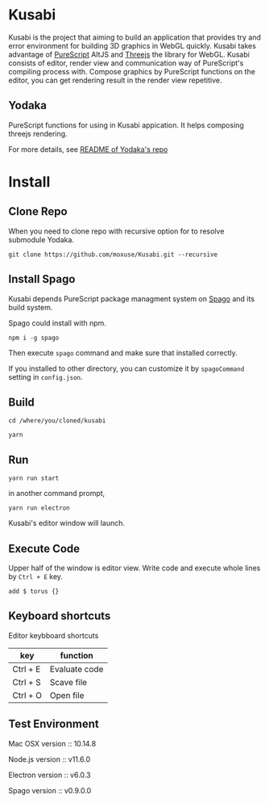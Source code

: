 # Kusabi

Kusabi is the project that aiming to build an application that provides try and error environment for building 3D graphics in WebGL quickly. Kusabi takes advantage of [PureScript](http://www.purescript.org) AltJS and [Threejs](https://threejs.org) the library for WebGL. Kusabi consists of editor, render view and communication way of PureScript's compiling process with. Compose graphics by PureScript functions on the editor, you can get rendering result in the render view repetitive.

## Yodaka

PureScript functions for using in Kusabi appication. It helps composing threejs rendering.

For more details, see [README of Yodaka's repo](https://github.com/moxuse/Yodaka)

# Install

## Clone Repo

When you need to clone repo with recursive option for to resolve submodule Yodaka.

```
git clone https://github.com/moxuse/Kusabi.git --recursive
```

## Install Spago

Kusabi depends PureScript package managment system on [Spago](https://github.com/spacchetti/spago) and its build system.

Spago could install with npm.

```
npm i -g spago
```

Then execute `spago` command and make sure that installed correctly.

If you installed to other directory, you can customize it by `spagoCommand` setting in `config.json`.

## Build

```
cd /where/you/cloned/kusabi

yarn
```

## Run

```
yarn run start
```

in another command prompt,

```
yarn run electron
```

Kusabi's editor window will launch.

## Execute Code

Upper half of the window is editor view. Write code and execute whole lines by `Ctrl + E` key.

```
add $ torus {}
```

## Keyboard shortcuts

Editor keybboard shortcuts

| key      | function      |
| -------- | ------------- |
| Ctrl + E | Evaluate code |
| Ctrl + S | Scave file    |
| Ctrl + O | Open file     |

## Test Environment

Mac OSX version :: 10.14.8

Node.js version :: v11.6.0

Electron version :: v6.0.3

Spago version :: v0.9.0.0
